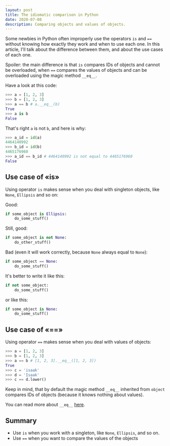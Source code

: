 ```yaml
---
layout: post
title: The idiomatic comparison in Python
date: 2020-07-08
description: Comparing objects and values of objects.
---
```


Some newbies in Python often improperly use the operators `is` and `==` without knowing how 
exactly they work and when to use each one. In this article, I'll talk about the difference between them, 
and about the use cases of each one.

Spoiler: the main difference is that `is` compares IDs of objects and cannot be overloaded, 
when `==` compares the values of objects and can be overloaded using the magic method `__eq__`.

Have a look at this code:

```python
>>> a = [1, 2, 3]
>>> b = [1, 2, 3]
>>> a == b # a.__eq__(b)
True
>>> a is b
False
```

That's right  `a` is not `b`, and here is why:

```python
>>> a_id = id(a)
4464140992
>>> b_id = id(b)
4465176960
>>> a_id == b_id # 4464140992 is not equal to 4465176960
False
```

## Use case of «is»

Using operator `is` makes sense when you deal with singleton objects, 
like `None`, `Ellipsis` and so on:

Good:

```python
if some_object is Ellipsis:
    do_some_stuff()
```

Still, good:

```python
if some_object is not None:
    do_other_stuff()
```

Bad (even it will work correctly, because `None` always equal to `None`):

```python
if some_object == None:
    do_some_stuff()
```

It's better to write it like this:

```python
if not some_object:
    do_some_stuff()
```

or like this:

```python
if some_object is None:
    do_some_stuff()
```


## Use case of «==»

Using operator `==` makes sense when you deal with values of objects:

```python
>>> a = [1, 2, 3]
>>> b = [1, 2, 3]
>>> a == b # [1, 2, 3].__eq__([1, 2, 3])
True
>>> c = 'isaak'
>>> d = 'Isaak'
>>> c == d.lower()
```

Keep in mind, that by default the magic method `__eq__` inherited from `object` compares 
IDs of objects (because it knows nothing about values).

You can read more about `__eq__` [here](https://docs.python.org/3/reference/datamodel.html).

## Summary

- Use `is` when you work with a singleton, like `None`, `Ellipsis`, and so on.
- Use `==` when you want to compare the values of the objects
